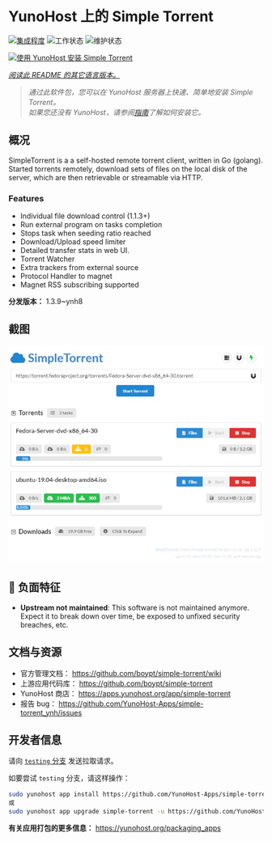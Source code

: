 <!--
注意：此 README 由 <https://github.com/YunoHost/apps/tree/master/tools/readme_generator> 自动生成
请勿手动编辑。
-->

# YunoHost 上的 Simple Torrent

[![集成程度](https://dash.yunohost.org/integration/simple-torrent.svg)](https://dash.yunohost.org/appci/app/simple-torrent) ![工作状态](https://ci-apps.yunohost.org/ci/badges/simple-torrent.status.svg) ![维护状态](https://ci-apps.yunohost.org/ci/badges/simple-torrent.maintain.svg)

[![使用 YunoHost 安装 Simple Torrent](https://install-app.yunohost.org/install-with-yunohost.svg)](https://install-app.yunohost.org/?app=simple-torrent)

*[阅读此 README 的其它语言版本。](./ALL_README.md)*

> *通过此软件包，您可以在 YunoHost 服务器上快速、简单地安装 Simple Torrent。*  
> *如果您还没有 YunoHost，请参阅[指南](https://yunohost.org/install)了解如何安装它。*

## 概况

SimpleTorrent is a a self-hosted remote torrent client, written in Go (golang). Started torrents remotely, download sets of files on the local disk of the server, which are then retrievable or streamable via HTTP.

### Features

- Individual file download control (1.1.3+)
- Run external program on tasks completion
- Stops task when seeding ratio reached
- Download/Upload speed limiter
- Detailed transfer stats in web UI.
- Torrent Watcher
- Extra trackers from external source
- Protocol Handler to magnet
- Magnet RSS subscribing supported


**分发版本：** 1.3.9~ynh8

## 截图

![Simple Torrent 的截图](./doc/screenshots/screenshot.png)

## :red_circle: 负面特征

- **Upstream not maintained**: This software is not maintained anymore. Expect it to break down over time, be exposed to unfixed security breaches, etc.

## 文档与资源

- 官方管理文档： <https://github.com/boypt/simple-torrent/wiki>
- 上游应用代码库： <https://github.com/boypt/simple-torrent>
- YunoHost 商店： <https://apps.yunohost.org/app/simple-torrent>
- 报告 bug： <https://github.com/YunoHost-Apps/simple-torrent_ynh/issues>

## 开发者信息

请向 [`testing` 分支](https://github.com/YunoHost-Apps/simple-torrent_ynh/tree/testing) 发送拉取请求。

如要尝试 `testing` 分支，请这样操作：

```bash
sudo yunohost app install https://github.com/YunoHost-Apps/simple-torrent_ynh/tree/testing --debug
或
sudo yunohost app upgrade simple-torrent -u https://github.com/YunoHost-Apps/simple-torrent_ynh/tree/testing --debug
```

**有关应用打包的更多信息：** <https://yunohost.org/packaging_apps>
